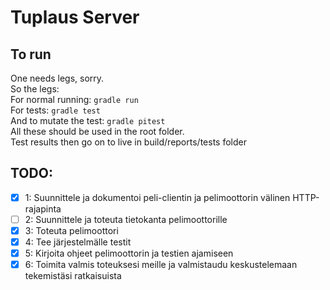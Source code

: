 # Tuplaus Server

## To run
One needs legs, sorry.  
So the legs:  
For normal running: `gradle run`    
For tests: `gradle test`  
And to mutate the test: `gradle pitest`   
All these should be used in the root folder.  
Test results then go on to live in build/reports/tests folder


## TODO:
- [x] 1: Suunnittele ja dokumentoi peli-clientin ja pelimoottorin välinen HTTP-rajapinta  
- [ ] 2: Suunnittele ja toteuta tietokanta pelimoottorille
- [x] 3: Toteuta pelimoottori
- [x] 4: Tee järjestelmälle testit
- [x] 5: Kirjoita ohjeet pelimoottorin ja testien ajamiseen
- [x] 6: Toimita valmis toteuksesi meille ja valmistaudu keskustelemaan tekemistäsi ratkaisuista
